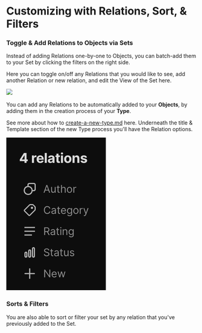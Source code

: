 # Customizing with Relations, Sort, & Filters

### Toggle & Add Relations to Objects via Sets

Instead of adding Relations one-by-one to Objects, you can batch-add them to your Set by clicking the filters on the right side.

Here you can toggle on/off any Relations that you would like to see, add another Relation or new relation, and edit the View of the Set here.

![](<../../../.gitbook/assets/image (16).png>)

You can add any Relations to be automatically added to your **Objects**, by adding them in the creation process of your **Type**.

See more about how to [create-a-new-type.md](../../types/create-a-new-type.md "mention") here. Underneath the title & Template section of the new Type process you'll have the Relation options.

![](<../../../.gitbook/assets/image (1) (1) (1) (1).png>)

### Sorts & Filters

You are also able to sort or filter your set by any relation that you've previously added to the Set.
